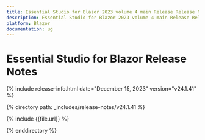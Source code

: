 ```yaml
---
title: Essential Studio for Blazor 2023 volume 4 main Release Release Notes  
description: Essential Studio for Blazor 2023 volume 4 main Release Release Notes  
platform: Blazor
documentation: ug
---
```


# Essential Studio for Blazor  Release Notes  

{% include release-info.html date="December 15, 2023"  version="v24.1.41" %} 

{% directory path: _includes/release-notes/v24.1.41 %}

{% include {{file.url}} %}

{% enddirectory %}